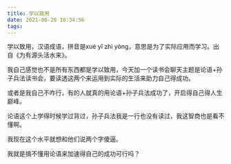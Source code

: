 ```yaml
---
title: 学以致用
date: 2021-06-20 18:34:56
tags:
---
```


学以致用，汉语成语，拼音是xué yǐ zhì yòng，意思是为了实际应用而学习。出自《为有源头活水来》。

我自己感觉也不是所有东西都是学以致用，今天加一个读书会聊天主题是论语+孙子兵法读书会，要读透这两个来运用到实际的生活来助力自己得成功。

或者是我自己不咋行，有的人就真的用论语+孙子兵法成功了，开启得自己得人生巅峰。

论语这个上学得时候学过背过，孙子兵法我是一行也没有读过，我这智商也是看不懂啊。

我现在这个水平就想和他们说两个字傻逼。


我就是搞不懂用论语来加速得自己的成功可行吗？

